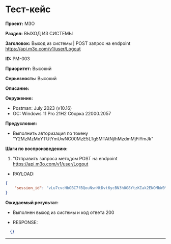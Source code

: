 # Тест-кейс

**Проект:** M3O

**Раздел:** ВЫХОД ИЗ СИСТЕМЫ

**Заголовок:** Выход из системы | POST запрос на endpoint <https://api.m3o.com/v1/user/Logout>

**ID:** PM-003

 **Приоритет:** Высокий

 **Серьезность:** Высокий

**Описание:**

**Окружение:**  

* Postman: July 2023 (v10.16)
* OC: Windows 11 Pro 21H2 Сборка 22000.2057

**Предусловия:**

* Выполнить авторизация по токену "Y2MzMzMxYTUtYmUwNC00MzE5LTg5MTAtNjlhMzdmMjFiYmJk"

**Шаги по воспроизведению:**

1. "Отправить запроса методом POST на endpoint <https://api.m3o.com/v1/user/Logout>  

* PAYLOAD:

```json
{
    "session_id": "vLu7cvcHbOBC7fBQouNsnNtDvt6ycBN3h0G8YtzKIak2ENOMbW0YIBCmMqpeMoGMgK97WY6ZWS6BH8ghgI7GsLHQRURoj3ZNuwPg75o9iIsSOZQyVGJZo1DD3Hhd9fUu"
}
```

**Ожидаемый результат:**

* Выполнен выход из системы и код ответа 200

* RESPONSE:

```json
  {}
```

---
